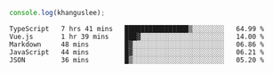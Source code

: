```js
console.log(khanguslee);
```

<!--START_SECTION:waka-->
```text
TypeScript   7 hrs 41 mins   ████████████████▒░░░░░░░░   64.99 % 
Vue.js       1 hr 39 mins    ███▓░░░░░░░░░░░░░░░░░░░░░   14.00 % 
Markdown     48 mins         █▓░░░░░░░░░░░░░░░░░░░░░░░   06.86 % 
JavaScript   44 mins         █▓░░░░░░░░░░░░░░░░░░░░░░░   06.21 % 
JSON         36 mins         █▒░░░░░░░░░░░░░░░░░░░░░░░   05.20 % 
```
<!--END_SECTION:waka-->

<!--
**khanguslee/khanguslee** is a ✨ _special_ ✨ repository because its `README.md` (this file) appears on your GitHub profile.

Here are some ideas to get you started:

- 🔭 I’m currently working on ...
- 🌱 I’m currently learning ...
- 👯 I’m looking to collaborate on ...
- 🤔 I’m looking for help with ...
- 💬 Ask me about ...
- 📫 How to reach me: ...
- 😄 Pronouns: ...
- ⚡ Fun fact: ...
-->
